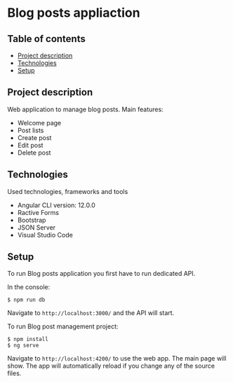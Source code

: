 # Blog posts appliaction

## Table of contents
* [Project description](#project-description)
* [Technologies](#technologies)
* [Setup](#setup)

## Project description
Web application to manage blog posts.
Main features:
* Welcome page
* Post lists
* Create post
* Edit post
* Delete post
	
## Technologies 
Used technologies, frameworks and tools
* Angular CLI version: 12.0.0
* Ractive Forms
* Bootstrap
* JSON Server
* Visual Studio Code
	
## Setup
To run Blog posts application you first have to run dedicated API. 
 
In the console: 
```
$ npm run db 
```
Navigate to `http://localhost:3000/` and the API will start.

To run Blog post management project:
```
$ npm install
$ ng serve
```
Navigate to `http://localhost:4200/` to use the web app. The main page will show. The app will automatically reload if you change any of the source files.
